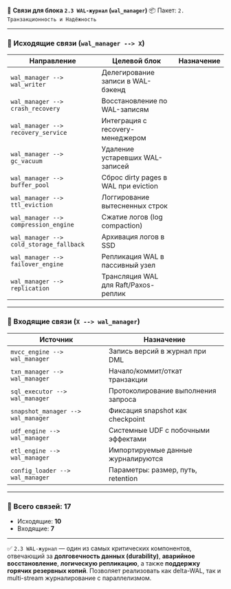 🔗 **Связи для блока `2.3 WAL-журнал` (`wal_manager`)**
📦 Пакет: `2. Транзакционность и Надёжность`

---

### 🔻 Исходящие связи (`wal_manager --> X`)

| Направление                             | Целевой блок                         | Назначение |
| --------------------------------------- | ------------------------------------ | ---------- |
| `wal_manager --> wal_writer`            | Делегирование записи в WAL-бэкенд    |            |
| `wal_manager --> crash_recovery`        | Восстановление по WAL-записям        |            |
| `wal_manager --> recovery_service`      | Интеграция с recovery-менеджером     |            |
| `wal_manager --> gc_vacuum`             | Удаление устаревших WAL-записей      |            |
| `wal_manager --> buffer_pool`           | Сброс dirty pages в WAL при eviction |            |
| `wal_manager --> ttl_eviction`          | Логгирование вытесненных строк       |            |
| `wal_manager --> compression_engine`    | Сжатие логов (log compaction)        |            |
| `wal_manager --> cold_storage_fallback` | Архивация логов в SSD                |            |
| `wal_manager --> failover_engine`       | Репликация WAL в пассивный узел      |            |
| `wal_manager --> replication`           | Трансляция WAL для Raft/Paxos-реплик |            |

---

### 🔺 Входящие связи (`X --> wal_manager`)

| Источник                           | Назначение                          |
| ---------------------------------- | ----------------------------------- |
| `mvcc_engine --> wal_manager`      | Запись версий в журнал при DML      |
| `txn_manager --> wal_manager`      | Начало/коммит/откат транзакции      |
| `sql_executor --> wal_manager`     | Протоколирование выполнения запроса |
| `snapshot_manager --> wal_manager` | Фиксация snapshot как checkpoint    |
| `udf_engine --> wal_manager`       | Системные UDF с побочными эффектами |
| `etl_engine --> wal_manager`       | Импортируемые данные журналируются  |
| `config_loader --> wal_manager`    | Параметры: размер, путь, retention  |

---

### 🧩 Всего связей: **17**

* Исходящие: **10**
* Входящие: **7**

---

✅ `2.3 WAL-журнал` — один из самых критических компонентов, отвечающий за **долговечность данных (durability)**, **аварийное восстановление**, **логическую репликацию**, а также **поддержку горячих резервных копий**.
Позволяет реализовать как delta-WAL, так и multi-stream журналирование с параллелизмом.
